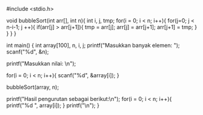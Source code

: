 #include <stdio.h>

void bubbleSort(int arr[], int n){
  int i, j, tmp;
  for(i = 0; i < n; i++){
    for(j=0; j < n-i-1; j ++){
      if(arr[j] > arr[j+1]){
        tmp = arr[j];
        arr[j] = arr[j+1];
        arr[j+1] = tmp;
      }
    }
  }
}

int main() {
  int array[100], n, i, j;
  printf("Masukkan banyak elemen: ");
  scanf("%d", &n);
 
 printf("Masukkan nilai: \n");
  
  for(i = 0; i < n; i++){
    scanf("%d", &array[i]);
  }
  
  bubbleSort(array, n);
  
  printf("Hasil pengurutan sebagai berikut:\n");
  for(i = 0; i < n; i++){
    printf("%d ", array[i]);
  }
  printf("\n");
}
